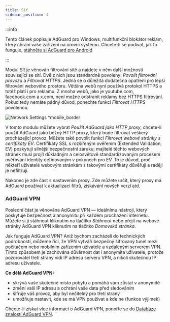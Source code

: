```yaml
---
title: Síť
sidebar_position: 4
---
```


:::info

Tento článek popisuje AdGuard pro Windows, multifunkční blokátor reklam, který chrání vaše zařízení na úrovni systému. Chcete-li se podívat, jak to funguje, [stáhněte si AdGuard pro Android](https://agrd.io/download-kb-adblock)

:::

Modul _Síť_ je věnován filtrování sítě a najdete v něm další možnosti související se sítí. Dvě z nich jsou standardně povoleny: _Povolit filtrování provozu_ a _Filtrovat HTTPS_. Jedná se o důležitá dodatečná opatření pro lepší filtrování webového prostoru. Většina webů nyní používá protokol HTTPS a totéž platí i pro reklamu. Z mnoha webů, jako je youtube.com, facebook.com a x.com, není možné odstranit reklamy bez HTTPS filtrování. Pokud tedy nemáte pádný důvod, ponechte funkci _Filtrovat HTTPS_ povolenou.

![Network Settings \*mobile\_border](https://cdn.adtidy.org/content/kb/ad_blocker/windows/overview/network-settings.png)

V tomto modulu můžete vybrat _Použít AdGuard jako HTTP proxy_, chcete-li použít AdGuard jako běžný HTTP proxy, který bude filtrovat veškerý procházející provoz. Můžete také povolit funkci _Filtrovat webové stránky s certifikáty EV_. Certifikáty SSL s rozšířeným ověřením (Extended Validation, EV) poskytují silnější bezpečnostní záruku; majitelé těchto webových stránek musí projít důkladným a celosvětově standardizovaným procesem ověřování identity definovaným v pokynech pro EV. To je důvod, proč někteří uživatelé webovým stránkám s takovými certifikáty důvěřují a raději je nefiltrují.

Nakonec je zde část s nastavením proxy. Zde můžete určit, který proxy má AdGuard používat k aktualizaci filtrů, získávání nových verzí atd.

### AdGuard VPN

Poslední část je věnována AdGuard VPN — ideálnímu nástroji, který poskytuje bezpečnost a anonymitu při každém procházení internetu. Můžete si ji stáhnout kliknutím na tlačítko _Stáhnout_ nebo přejít na webové stránky AdGuard VPN kliknutím na tlačítko _Domovská stránka_.

Jak funguje AdGuard VPN? Aniž bychom zacházeli do technických podrobností, můžeme říci, že VPN vytváří bezpečný šifrovaný tunel mezi počítačem nebo mobilním zařízením uživatele a vzdáleným serverem VPN. Tímto způsobem je zachována důvěrnost dat i anonymita uživatele, protože pozorovatel třetí strany vidí IP adresu serveru VPN, a nikoli skutečnou IP adresu uživatele.

**Co dělá AdGuard VPN:**

- skrývá vaše skutečné místo pobytu a pomáhá vám zůstat v anonymitě
- změní vaši IP adresu a ochrání vaše data před sledováním
- šifruje váš provoz, aby byl nečitelný pro třetí strany
- umožňuje nastavit, kde se má VPN používat a kde ne (funkce výjimek)

Chcete-li získat více informací o AdGuard VPN, ponořte se do [Databáze znalostí AdGuard VPN](https://adguard-vpn.com/kb/).
